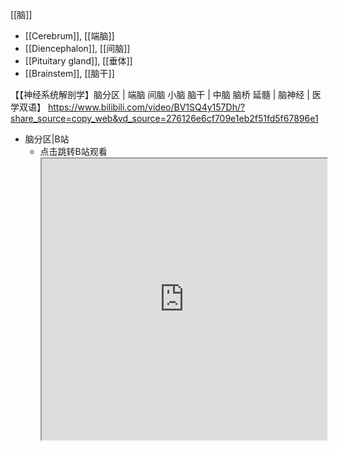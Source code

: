 [[脑]]
- [[Cerebrum]], [[端脑]]
- [[Diencephalon]], [[间脑]]
- [[Pituitary gland]], [[垂体]]
- [[Brainstem]], [[脑干]]

【【神经系统解剖学】脑分区 | 端脑 间脑 小脑 脑干 | 中脑 脑桥 延髓 | 脑神经 | 医学双语】 https://www.bilibili.com/video/BV1SQ4y157Dh/?share_source=copy_web&vd_source=276126e6cf709e1eb2f51fd5f67896e1

- 脑分区|B站
	- 点击跳转B站观看<iframe
	src="https://www.bilibili.com/video/BV1SQ4y157Dh/?share_source=copy_web&vd_source=276126e6cf709e1eb2f51fd5f67896e1"
	width=100%
	height=450px>脑分区</iframe>